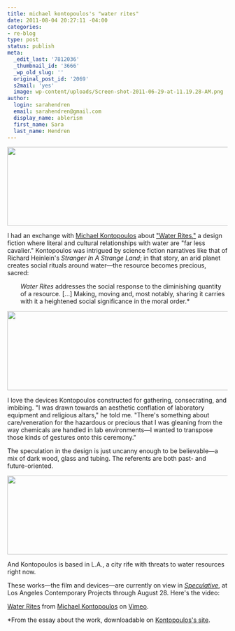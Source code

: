 ```yaml
---
title: michael kontopoulos's "water rites"
date: 2011-08-04 20:27:11 -04:00
categories:
- re-blog
type: post
status: publish
meta:
  _edit_last: '7812036'
  _thumbnail_id: '3666'
  _wp_old_slug: ''
  original_post_id: '2069'
  s2mail: 'yes'
  image: wp-content/uploads/Screen-shot-2011-06-29-at-11.19.28-AM.png
author:
  login: sarahendren
  email: sarahendren@gmail.com
  display_name: ablerism
  first_name: Sara
  last_name: Hendren
---
```


<p><a href="http://ablersite.files.wordpress.com/2011/08/kontopolous2.png"><img class="alignnone size-full wp-image-3665" title="Kontopolous2" src="{{ site.baseurl }}/uploads/kontopolous2.png" alt="" width="640" height="180" /></a></p>
<p>I had an exchange with <a href="http://www.mkontopoulos.com/">Michael Kontopoulos</a> about <a href="http://www.mkontopoulos.com/?p=847">"Water Rites,"</a> a design fiction where literal and cultural relationships with water are "far less cavalier." Kontopoulos was intrigued by science fiction narratives like that of Richard Heinlein's <em>Stranger In A Strange Land</em>; in that story, an arid planet creates social rituals around water—the resource becomes precious, sacred:</p>
<p style="padding-left:30px;"><em>Water Rites</em> addresses the social response to the diminishing quantity of a resource. [...] Making, moving and, most notably, sharing it carries with it a heightened social significance in the moral order.*</p>
<p><a href="http://ablersite.files.wordpress.com/2011/08/kontopoulos-at-11-19-28-am.png"><img class="alignnone size-full wp-image-3666" title="Kontopoulos at 11.19.28 AM" src="{{ site.baseurl }}/uploads/kontopoulos-at-11-19-28-am.png" alt="" width="640" height="181" /></a></p>
<p>I love the devices Kontopoulos constructed for gathering, consecrating, and imbibing. "I was drawn towards an aesthetic conflation of laboratory equipment and religious altars," he told me. "There's something about care/veneration for the hazardous or precious that I was gleaning from the way chemicals are handled in lab environments—I wanted to transpose those kinds of gestures onto this ceremony."</p>
<p>The speculation in the design is just uncanny enough to be believable—a mix of dark wood, glass and tubing. The referents are both past- and future-oriented.</p>
<p><a href="http://ablersite.files.wordpress.com/2011/08/kontopoulos3.png"><img class="alignnone size-full wp-image-3667" title="Kontopoulos3" src="{{ site.baseurl }}/uploads/kontopoulos3.png" alt="" width="640" height="180" /></a></p>
<p>And Kontopoulos is based in L.A., a city rife with threats to water resources right now.</p>
<p>These works—the film and devices—are currently on view in <a href="http://www.welcometolace.org/exhibitions/view/speculative/"><em>Speculative</em></a>, at Los Angeles Contemporary Projects through August 28. Here's the video:</p>
<p><a href="http://vimeo.com/26969650">Water Rites</a> from <a href="http://vimeo.com/user685206">Michael Kontopoulos</a> on <a href="http://vimeo.com">Vimeo</a>.</p>
<p>*From the essay about the work, downloadable on <a href="http://www.mkontopoulos.com/?p=847">Kontopoulos's site</a>.</p>
